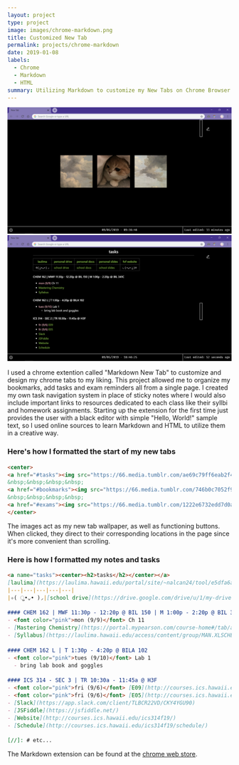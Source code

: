 ```yaml
---
layout: project
type: project
image: images/chrome-markdown.png
title: Customized New Tab
permalink: projects/chrome-markdown
date: 2019-01-08
labels:
  - Chrome
  - Markdown
  - HTML
summary: Utilizing Markdown to customize my New Tabs on Chrome Browser.
---
```


<img class="ui image" src="/images/tab-start.png">

<img class="ui image" src="/images/tab-tasks.png">

I used a chrome extention called "Markdown New Tab" to customize and design my chrome tabs to my liking. This project allowed me to organize my bookmarks, add tasks and exam reminders all from a single page. I created my own task navigation system in place of sticky notes where I would also include important links to resources dedicated to each class like their syllbi and homework assignments. Starting up the extension for the first time just provides the user with a black editor with simple "Hello, World!" sample text, so I used online sources to learn Markdown and HTML to utilize them in a creative way.

### Here's how I formatted the start of my new tabs
```HTML
<center>
<a href="#tasks"><img src="https://66.media.tumblr.com/ae69c79ff6eab2f43fd6e228aa69de3a/tumblr_nj3u85wrej1s43atqo1_1280.jpg" width="20%"></a>
&nbsp;&nbsp;&nbsp;&nbsp;
<a href="#bookmarks"><img src="https://66.media.tumblr.com/746b0c7052f9dd6271b1e38f14df5b56/tumblr_p80v5q2GKH1wuqo58o1_1280.png" width="20.33%"></a>
&nbsp;&nbsp;&nbsp;&nbsp;
<a href="#exams"><img src="https://66.media.tumblr.com/1222e6732edd7d0aa38f82a8e56be300/tumblr_nj3u85wrej1s43atqo2_1280.jpg" width="20%"></a>
</center>
```
The images act as my new tab wallpaper, as well as functioning buttons. When clicked, they direct to their corresponding locations in the page since it's more convenient than scrolling.

### Here is how I formatted my notes and tasks
```Markdown
<a name="tasks"><center><h2>tasks</h2></center></a>
[laulima](https://laulima.hawaii.edu/portal/site/~nalcan24/tool/e5dfa6a1-4c9e-48c7-a9af-0f5c362b1ba4?panel=Main) | [personal drive](https://drive.google.com/drive/u/0/my-drive) | [personal docs](https://docs.google.com/document/u/0/) | [personal slides](https://docs.google.com/presentation/u/0/) | [fof website](https://fofatuhm.wixsite.com/home)
|---|---|---|---|---|
|✧( ु•⌄• )◞|[school drive](https://drive.google.com/drive/u/1/my-drive)|[school docs](https://docs.google.com/document/u/1/)|[school slides](https://docs.google.com/presentation/u/1/)|◟( •⌄• ू )✧|

#### CHEM 162 | MWF 11:30p - 12:20p @ BIL 150 | M 1:00p - 2:20p @ BIL 341C
- <font color="pink">mon (9/9)</font> Ch 11
- [Mastering Chemistry](https://portal.mypearson.com/course-home#/tab/active)
- [Syllabus](https://laulima.hawaii.edu/access/content/group/MAN.XLSCHEM16271kg.202010/Fall%202019%20Chem%20162%20Syllabus%20Gary.pdf)

#### CHEM 162 L | T 1:30p - 4:20p @ BILA 102
- <font color="pink">tues (9/10)</font> Lab 1
  - bring lab book and goggles

#### ICS 314 - SEC 3 | TR 10:30a - 11:45a @ H3F
- <font color="pink">fri (9/6)</font> [E09](http://courses.ics.hawaii.edu/ics314f19/morea/javascript-1/experience-javascript-1-technical-essay.html)
- <font color="pink">fri (9/6)</font> [E05](http://courses.ics.hawaii.edu/ics314f19/morea/professional-persona/experience-a-professional-portfolio.html)
- [Slack](https://app.slack.com/client/TLBCR22VD/CKY4YGU90)
- [JSFiddle](https://jsfiddle.net/)
- [Website](http://courses.ics.hawaii.edu/ics314f19/)
- [Schedule](http://courses.ics.hawaii.edu/ics314f19/schedule/)

[//]: # etc...
```

The Markdown extension can be found at the [chrome web store](https://chrome.google.com/webstore/detail/markdown-new-tab/demppioeofcekpjcnlkmdjbabifjnokj?hl=en-GB).
